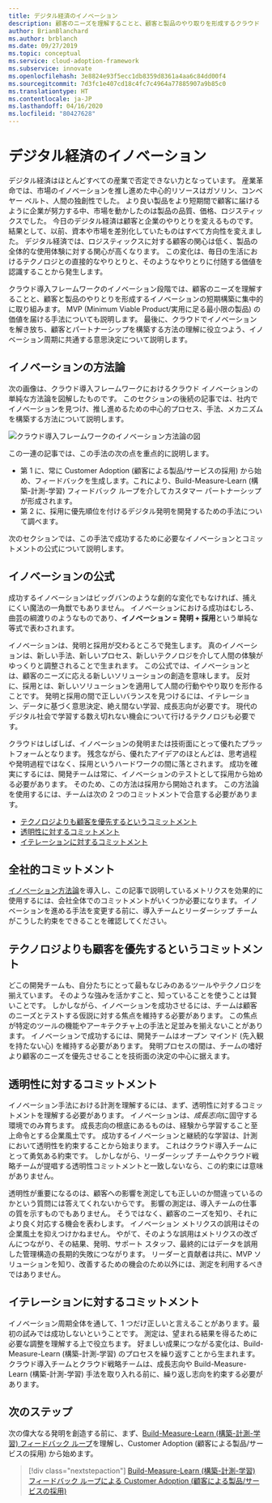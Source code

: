```yaml
---
title: デジタル経済のイノベーション
description: 顧客のニーズを理解することと、顧客と製品のやり取りを形成するクラウド イノベーションの短期構築に集中的に取り組みます。
author: BrianBlanchard
ms.author: brblanch
ms.date: 09/27/2019
ms.topic: conceptual
ms.service: cloud-adoption-framework
ms.subservice: innovate
ms.openlocfilehash: 3e8824e93f5ecc1db8359d8361a4aa6c84dd00f4
ms.sourcegitcommit: 7d3fc1e407cd18c4fc7c4964a77885907a9b85c0
ms.translationtype: HT
ms.contentlocale: ja-JP
ms.lasthandoff: 04/16/2020
ms.locfileid: "80427628"
---
```

# <a name="innovation-in-the-digital-economy"></a>デジタル経済のイノベーション

デジタル経済はほとんどすべての産業で否定できない力となっています。 産業革命では、市場のイノベーションを推し進めた中心的リソースはガソリン、コンベヤー ベルト、人間の独創性でした。 より良い製品をより短期間で顧客に届けるように企業が努力する中、市場を動かしたのは製品の品質、価格、ロジスティックスでした。 今日のデジタル経済は顧客と企業のやりとりを変えるものです。 結果として、以前、資本や市場を差別化していたものはすべて方向性を変えました。 デジタル経済では、ロジスティックスに対する顧客の関心は低く、製品の全体的な使用体験に対する関心が高くなります。 この変化は、毎日の生活におけるテクノロジとの直接的なやりとりと、そのようなやりとりに付随する価値を認識することから発生します。

クラウド導入フレームワークのイノベーション段階では、顧客のニーズを理解することと、顧客と製品のやりとりを形成するイノベーションの短期構築に集中的に取り組みます。 MVP (Minimum Viable Product/実用に足る最小限の製品) の価値を届ける手法についても説明します。 最後に、クラウドでイノベーションを解き放ち、顧客とパートナーシップを構築する方法の理解に役立つよう、イノベーション周期に共通する意思決定について説明します。

## <a name="innovate-methodology"></a>イノベーションの方法論

次の画像は、クラウド導入フレームワークにおけるクラウド イノベーションの単純な方法論を図解したものです。 このセクションの後続の記事では、社内でイノベーションを見つけ、推し進めるための中心的プロセス、手法、メカニズムを構築する方法について説明します。

![クラウド導入フレームワークのイノベーション方法論の図](../../_images/innovate/innovate-methodology.png)

この一連の記事では、この手法の次の点を重点的に説明します。

- 第 1 に、常に Customer Adoption (顧客による製品/サービスの採用) から始め、フィードバックを生成します。これにより、Build-Measure-Learn (構築-計測-学習) フィードバック ループを介してカスタマー パートナーシップが形成されます。
- 第 2 に、採用に優先順位を付けるデジタル発明を開発するための手法について調べます。

次のセクションでは、この手法で成功するために必要なイノベーションとコミットメントの公式について説明します。

## <a name="formula-for-innovation"></a>イノベーションの公式

成功するイノベーションはビッグバンのような劇的な変化でもなければ、捕えにくい魔法の一角獣でもありません。 イノベーションにおける成功はむしろ、曲芸の綱渡りのようなものであり、**イノベーション = 発明 + 採用**という単純な等式で表わされます。

イノベーションは、発明と採用が交わるところで発生します。 真のイノベーションは、新しい手法、新しいプロセス、新しいテクノロジを介して人間の体験がゆっくりと調整されることで生まれます。 この公式では、イノベーションとは、顧客のニーズに応える新しいソリューションの創造を意味します。 反対に、採用とは、新しいソリューションを適用して人間の行動ややり取りを形作ることです。 発明と採用の間で正しいバランスを見つけるには、イテレーション、データに基づく意思決定、絶え間ない学習、成長志向が必要です。 現代のデジタル社会で学習する数え切れない機会について行けるテクノロジも必要です。

クラウドはしばしば、イノベーションの発明または技術面にとって優れたプラットフォームとなります。 残念ながら、優れたアイデアのほとんどは、思考過程や発明過程ではなく、採用というハードワークの間に落とされます。 成功を確実にするには、開発チームは常に、イノベーションのテストとして採用から始める必要があります。 そのため、この方法は採用から開始されます。 この方法論を使用するには、チームは次の 2 つのコミットメントで合意する必要があります。

- [テクノロジよりも顧客を優先するというコミットメント](#commitment-to-prioritize-customers-over-technology)
- [透明性に対するコミットメント](#commitment-to-transparency)
- [イテレーションに対するコミットメント](#commitment-to-iteration)

## <a name="cultural-commitments"></a>全社的コミットメント

[イノベーション方法論](../index.md)を導入し、この記事で説明しているメトリクスを効果的に使用するには、会社全体でのコミットメントがいくつか必要になります。 イノベーションを進める手法を変更する前に、導入チームとリーダーシップ チームがこうした約束をできることを確認してください。

## <a name="commitment-to-prioritize-customers-over-technology"></a>テクノロジよりも顧客を優先するというコミットメント

どこの開発チームも、自分たちにとって最もなじみのあるツールやテクノロジを揃えています。 そのような強みを活かすこと、知っていることを使うことは賢いことです。 しかしながら、イノベーションを成功させるには、チームは顧客のニーズとテストする仮説に対する焦点を維持する必要があります。 この焦点が特定のツールの機能やアーキテクチャ上の手法と足並みを揃えないことがあります。 イノベーションで成功するには、開発チームはオープン マインド (先入観を持たない心) を維持する必要があります。 発明プロセスの間は、チームの嗜好より顧客のニーズを優先させることを技術面の決定の中心に据えます。

## <a name="commitment-to-transparency"></a>透明性に対するコミットメント

イノベーション手法における計測を理解するには、まず、透明性に対するコミットメントを理解する必要があります。 イノベーションは、*成長志向*に固守する環境でのみ育ちます。 成長志向の根底にあるものは、経験から学習すること至上命令とする企業風土です。 成功するイノベーションと継続的な学習は、計測において透明性を約束することから始まります。 これはクラウド導入チームにとって勇気ある約束です。 しかしながら、リーダーシップ チームやクラウド戦略チームが提唱する透明性コミットメントと一致しないなら、この約束には意味がありません。

透明性が重要になるのは、顧客への影響を測定しても正しいのか間違っているのかという質問には答えてくれないからです。 影響の測定は、導入チームの仕事の質を示すものでもありません。 そうではなく、顧客のニーズを知り、それにより良く対応する機会を表わします。 イノベーション メトリクスの誤用はその企業風土を抑えつけかねません。 やがて、そのような誤用はメトリクスの改ざんにつながり、その結果、発明、サポート スタッフ、最終的にはデータを誤用した管理構造の長期的失敗につながります。 リーダーと貢献者は共に、MVP ソリューションを知り、改善するための機会のため以外には、測定を利用するべきではありません。

## <a name="commitment-to-iteration"></a>イテレーションに対するコミットメント

イノベーション周期全体を通して、1 つだけ正しいと言えることがあります。最初の試みでは成功しないということです。 測定は、望まれる結果を得るために必要な調整を理解する上で役立ちます。 好ましい成果につながる変化は、Build-Measure-Learn (構築-計測-学習) のプロセスを繰り返すことから生まれます。 クラウド導入チームとクラウド戦略チームは、成長志向や Build-Measure-Learn (構築-計測-学習) 手法を取り入れる前に、繰り返し志向を約束する必要があります。

## <a name="next-steps"></a>次のステップ

次の偉大なる発明を創造する前に、まず、[Build-Measure-Learn (構築-計測-学習) フィードバック ループ](./adoption.md)を理解し、Customer Adoption (顧客による製品/サービスの採用) から始めます。

> [!div class="nextstepaction"]
> [Build-Measure-Learn (構築-計測-学習) フィードバック ループによる Customer Adoption (顧客による製品/サービスの採用)](./adoption.md)
